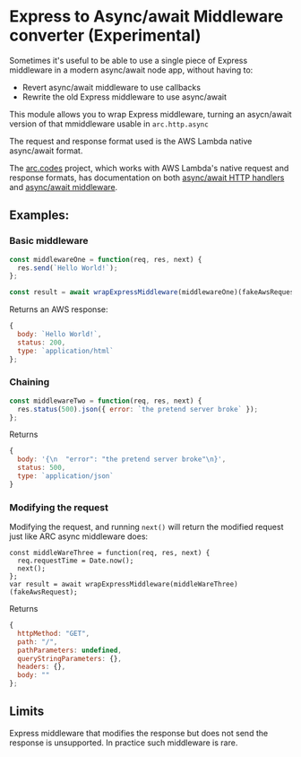 # Express to Async/await Middleware converter (Experimental)

Sometimes it's useful to be able to use a single piece of Express middleware in a modern async/await node app, without having to:

 - Revert async/await middleware to use callbacks
 - Rewrite the old Express middleware to use async/await

This module allows you to wrap Express middleware, turning an asycn/await version of that mmiddleware usable in `arc.http.async`

The request and response format used is the AWS Lambda native async/await format.

The [arc.codes](https://arc.codes) project, which works with AWS Lambda's native request and response formats, has documentation on both [async/await HTTP handlers](https://arc.codes/primitives/http) and [async/await middleware](https://arc.codes/primitives/http). 

## Examples:

### Basic middleware

```javascript
const middlewareOne = function(req, res, next) {
  res.send(`Hello World!`);
};

const result = await wrapExpressMiddleware(middlewareOne)(fakeAwsRequest);
```

Returns an AWS response:

```javascript 
{
  body: `Hello World!`,
  status: 200,
  type: `application/html`
};
```

### Chaining

```javascript
const middlewareTwo = function(req, res, next) {
  res.status(500).json({ error: `the pretend server broke` });
};
```

Returns

```javascript
{
  body: '{\n  "error": "the pretend server broke"\n}',
  status: 500,
  type: `application/json`
}
```

### Modifying the request 

Modifying the request, and running `next()` will return the modified request just like ARC async middleware does:

```
const middleWareThree = function(req, res, next) {
  req.requestTime = Date.now();
  next();
};
var result = await wrapExpressMiddleware(middleWareThree)(fakeAwsRequest);
```

Returns 

```javascript
{
  httpMethod: "GET",
  path: "/",
  pathParameters: undefined,
  queryStringParameters: {},
  headers: {},
  body: ""
};
```

## Limits

Express middleware that modifies the response but does not send the response is unsupported. In practice such middleware is rare.
